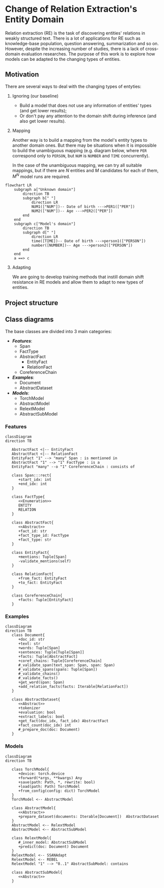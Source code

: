 # Change of Relation Extraction's Entity Domain

Relation extraction (RE) is the task of discovering entities' relations in weakly structured text. There is a lot of
applications for RE such as knowledge-base population, question answering, summarization and so on. However, despite the
increasing number of studies, there is a lack of cross-domain evaluation researches. The purpose of this work is to
explore how models can be adapted to the changing types of entities.

## Motivation

There are several ways to deal with the changing types of entyties:

1) Ignoring (our baseline)

    * Build a model that does not use any information of entities' types (and get lower results);
    * Or don't pay any attention to the domain shift during inference (and also get lower results).

2) Mapping

   Another way is to build a mapping from the model's entity types to another domain ones. But there may be situations
   when it is impossible to build the unambiguous mapping (e.g. diagram below, where `PER` correspond only to `PERSON`,
   but `NUM` is `NUMBER` and `TIME` concurrently).

   In the case of the unambiguous mapping, we can try all suitable mappings, but if there are $N$ entities and $M$
   candidates for each of them, $M^N$ model runs are required.

```mermaid
flowchart LR
    subgraph a["Unknown domain"]
        direction TB
        subgraph b[" "]
            direction LR
            NUM1(["NUM"])-- Date of birth --->PER1(["PER"])
            NUM2(["NUM"])-- Age --->PER2(["PER"])
        end
    end
    subgraph c["Model's domain"]
        direction TB
        subgraph d[" "]
            direction LR
            time([TIME])-- Date of birth --->person1(["PERSON"])
            number([NUMBER])-- Age --->person2(["PERSON"])
        end
    end
    a ==> c 
```

3) Adapting

   We are going to develop training methods that instill domain shift resistance in RE models and allow them to adapt to
   new types of entities.

## Project structure

## Class diagrams

The base classes are divided into 3 main categories:

* **_Features_**:
  * Span
  * FactType
  * AbstractFact
    * EntityFact
    * RelationFact
  * CoreferenceChain
* **_Examples_**:
  * Document
  * AbstractDataset
* **_Models_**:
  * TorchModel
  * AbstractModel
  * RelextModel
  * AbstractSubModel

### Features
```mermaid
classDiagram
direction TB

   AbstractFact <|-- EntityFact
   AbstractFact <|-- RelationFact
   EntityFact "1" --> "many" Span : is mentioned in
   AbstractFact "1" --> "1" FactType : is a
   EntityFact "many" --o "1" CoreferenceChain : consists of 
   
   class Span:::rect{
      +start_idx: int
      +end_idx: int
   }
   
   class FactType{
      <<Enumeration>>
      ENTITY
      RELATION
   }

   class AbstractFact{
      <<Abstract>> 
      +fact_id: str
      +fact_type_id: FactType
      +fact_type: str
   }
   
   class EntityFact{
      +mentions: Tuple[Span]
      -validate_mentions(self)
   }
   
   class RelationFact{
      +from_fact: EntityFact
      +to_fact: EntityFact
   }
   
   class CoreferenceChain{
      +facts: Tuple[EntityFact]
   }
```
### Examples
```mermaid
classDiagram
direction TB
   class Document{
      +doc_id: str
      +text: str
      +words: Tuple[Span]
      +sentences: Tuple[Tuple[Span]]
      +facts: Tuple[AbstractFact]
      +coref_chains: Tuple[CoreferenceChain]
      #_validate_span(text_span: Span, span: Span)
      #_validate_spans(spans: Tuple[Span])
      #_validate_chains()
      #_validate_facts()
      +get_word(span: Span)
      +add_relation_facts(facts: Iterable[RelationFact])
   }
   
   class AbstractDataset{
      <<Abstract>>
      +tokenizer
      +evaluation: bool
      +extract_labels: bool
      +get_fact(doc_idx, fact_idx) AbstractFact
      +fact_count(doc_idx) int
      #_prepare_doc(doc: Document)
   }
```

### Models
```mermaid
classDiagram
direction TB

   class TorchModel{
      +device: torch.device
      +forward(*args, **kwargs) Any
      +save(path: Path, *, rewrite: bool)
      +load(path: Path) TorchModel
      +from_config(config: dict) TorchModel
   }
   TorchModel <-- AbstractModel
   
   class AbstractModel{
      <<Abstract>>
      +prepare_dataset(documents: Iterable[Document])  AbstractDataset
   }
   AbstractModel <-- RelextModel
   AbstractModel <-- AbstractSubModel
   
   class RelextModel{
      #_inner_model: AbstractSubModel
      +predict(doc: Document) Document
   }
   RelextModel <-- SSANAdapt
   RelextModel <-- REBEL
   RelextModel "1" --> "0..1" AbstractSubModel: contains
   
   class AbstractSubModel{
      <<Abstract>>
   }
   
```
